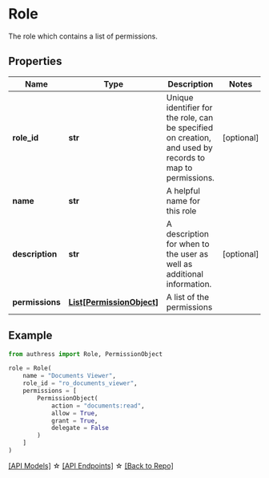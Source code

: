 # Role

The role which contains a list of permissions.

## Properties
Name | Type | Description | Notes
------------ | ------------- | ------------- | -------------
**role_id** | **str** | Unique identifier for the role, can be specified on creation, and used by records to map to permissions. | [optional] 
**name** | **str** | A helpful name for this role | 
**description** | **str** | A description for when to the user as well as additional information. | [optional] 
**permissions** | [**List[PermissionObject]**](PermissionObject.md) | A list of the permissions | 

## Example

```python
from authress import Role, PermissionObject

role = Role(
    name = "Documents Viewer",
    role_id = "ro_documents_viewer",
    permissions = [
        PermissionObject(
            action = "documents:read",
            allow = True,
            grant = True,
            delegate = False
        )
    ]
)
```
[[API Models]](./README.md#documentation-for-models) ☆ [[API Endpoints]](./README.md#documentation-for-api-endpoints) ☆ [[Back to Repo]](../README.md)


